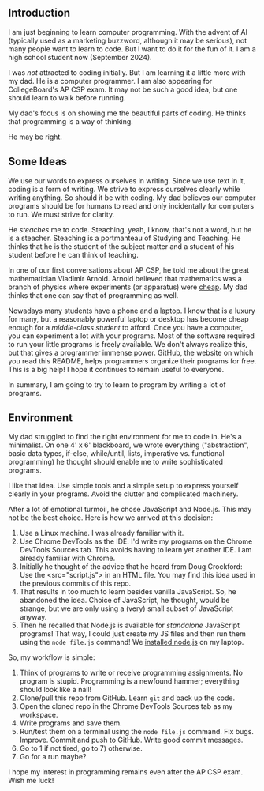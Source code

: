 Introduction
------------
I am just beginning to learn computer programming. With the advent of AI (typically used as a marketing buzzword, although it may be serious), not many people want to learn to code. But I want to do it for the fun of it. I am a high school student now (September 2024).

I was _not_ attracted to coding initially. But I am learning it a little more with my dad. He is a computer programmer. I am also appearing for CollegeBoard's AP CSP exam. It may not be such a good idea, but one should learn to walk before running. 

My dad's focus is on showing me the beautiful parts of coding. He thinks that programming is a way of thinking.

He may be right.

Some Ideas
-----------
We use our words to express ourselves in writing. Since we use text in it, coding is a form of writing. We strive to express ourselves clearly while writing anything. So should it be with coding. My dad believes our computer programs should be for humans to read and only incidentally for computers to run. We must strive for clarity.

He _steaches_ me to code. Steaching, yeah, I know, that's not a word, but he is a steacher. Steaching is a portmanteau of Studying and Teaching. He thinks that he is the student of the subject matter and a student of his student before he can think of teaching.

In one of our first conversations about AP CSP, he told me about the great mathematician Vladimir Arnold. Arnold believed that mathematics was a branch of physics where experiments (or apparatus) were [cheap](https://www.americanscientist.org/article/a-physicists-philosophy-of-mathematics). My dad thinks that one can say that of programming as well.

Nowadays many students have a phone and a laptop. I know that is a luxury for many, but a reasonably powerful laptop or desktop has become cheap enough for a _middle-class student_ to afford. Once you have a computer, you can experiment a lot with your programs. Most of the software required to run your little programs is freely available. We don't always realize this, but that gives a programmer immense power. GitHub, the website on which you read this README, helps programmers organize their programs for free. This is a big help! I hope it continues to remain useful to everyone.

In summary, I am going to try to learn to program by writing a lot of programs.

Environment
-----------
My dad struggled to find the right environment for me to code in. He's a minimalist. On one 4' x 6' blackboard, we wrote everything ("abstraction", basic data types, if-else, while/until, lists, imperative vs. functional programming) he thought should enable me to write sophisticated programs. 

I like that idea. Use simple tools and a simple setup to express yourself clearly in your programs. Avoid the clutter and complicated machinery. 

After a lot of emotional turmoil, he chose JavaScript and Node.js. This may not be the best choice. Here is how we arrived at this decision:
1. Use a Linux machine. I was already familiar with it.
2. Use Chrome DevTools as the IDE. I'd write my programs on the Chrome DevTools Sources tab. This avoids having to learn yet another IDE. I am already familiar with Chrome.
3. Initially he thought of the advice that he heard from Doug Crockford: Use the &lt;src="script.js"> in an HTML file. You may find this idea used in the previous commits of this repo.
4. That results in too much to learn besides vanilla JavaScript. So, he abandoned the idea. Choice of JavaScript, he thought, would be strange, but we are only using a (very) small subset of JavaScript anyway.
5. Then he recalled that Node.js is available for _standalone_ JavaScript programs! That way, I could just create my JS files and then run them using the `node file.js` command! We [installed node.js](https://nodejs.org/en/download/package-manager) on my laptop.

So, my workflow is simple:
1. Think of programs to write or receive programming assignments. No program is stupid. Programming is a newfound hammer; everything should look like a nail!
2. Clone/pull this repo from GitHub. Learn `git` and back up the code.
3. Open the cloned repo in the Chrome DevTools Sources tab as my workspace.
4. Write programs and save them.
5. Run/test them on a terminal using the `node file.js` command. Fix bugs. Improve. Commit and push to GitHub. Write good commit messages.
6. Go to 1 if not tired, go to 7) otherwise.
7. Go for a run maybe?

I hope my interest in programming remains even after the AP CSP exam. Wish me luck!


